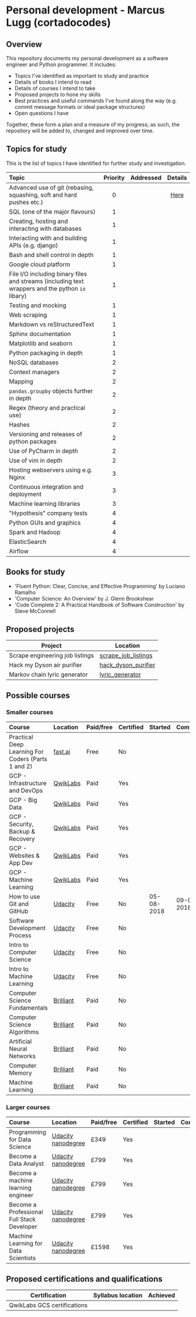 # Personal development - Marcus Lugg (cortadocodes)
## Overview
This repository documents my personal development as a software engineer and Python programmer. It includes:
* Topics I've identified as important to study and practice
* Details of books I intend to read
* Details of courses I intend to take
* Proposed projects to hone my skills
* Best practices and useful commands I've found along the way (e.g. commit message formats or ideal package structures) 
* Open questions I have

Together, these form a plan and a measure of my progress; as such, the repository will be added to, changed and 
improved over time.
## Topics for study
This is the list of topics I have identified for further study and investigation.

| Topic              | Priority | Addressed | Details |
| :----------------- | :-------:| :-------: | :----------------------------: |
| Advanced use of git (rebasing, squashing, soft and hard pushes etc.) | 0 |  | [Here](/docs/topics/git.md) |
| SQL (one of the major flavours) | 1 |
| Creating, hosting and interacting with databases | 1 |
| Interacting with and building APIs (e.g. django) | 1 | 
| Bash and shell control in depth | 1 |
| Google cloud platform | 1 |
| File I/O including binary files and streams (including text wrappers and the python `io` libary) | 1 |
| Testing and mocking | 1 |
| Web scraping | 1 |
| Markdown vs reStructuredText | 1 |
| Sphinx documentation | 1 |
| Matplotlib and seaborn | 1 |
| Python packaging in depth | 1 |
| NoSQL databases | 2 |
| Context managers | 2 |
| Mapping | 2 |
| `pandas.groupby` objects further in depth | 2 |
| Regex (theory and practical use) | 2 |
| Hashes | 2 |
| Versioning and releases of python packages | 2 |
| Use of PyCharm in depth | 2 |
| Use of vim in depth | 2 |
| Hosting webservers using e.g. Nginx | 3 |
| Continuous integration and deployment | 3 |
| Machine learning libraries | 3 |
| "Hypothesis" company tests | 4 |
| Python GUIs and graphics | 4 |
| Spark and Hadoop | 4 |
| ElasticSearch | 4 |
| Airflow | 4 |
## Books for study

* 'Fluent Python: Clear, Concise, and Effective Programming' by Luciano Ramalho
* 'Computer Science: An Overview' by J. Glenn Brookshear
* 'Code Complete 2: A Practical Handbook of Software Construction' by Steve McConnell
## Proposed projects

| Project | Location |
| ------- | ----------- |
| Scrape engineering job listings | [scrape_job_listings](/projects/scrape_job_listings)
| Hack my Dyson air purifier | [hack_dyson_purifier](/projects/hack_dyson_purifier)
| Markov chain lyric generator | [lyric_generator](/projects/lyric_generator)
## Possible courses

### Smaller courses

| Course | Location | Paid/free | Certified | Started | Completed |
| :----- | :------- | :-------- | :-------- | :------ | :-------- |
| Practical Deep Learning For Coders (Parts 1 and 2) | [fast.ai](http://course.fast.ai) | Free | No |
| GCP - Infrastructure and DevOps | [QwikLabs](https://qwiklabs.com/home?locale=en) | Paid | Yes |
| GCP - Big Data | [QwikLabs](https://qwiklabs.com/home?locale=en) | Paid | Yes |
| GCP - Security, Backup & Recovery | [QwikLabs](https://qwiklabs.com/home?locale=en) | Paid | Yes |
| GCP - Websites & App Dev | [QwikLabs](https://qwiklabs.com/home?locale=en) | Paid | Yes |
| GCP - Machine Learning | [QwikLabs](https://qwiklabs.com/home?locale=en) | Paid | Yes |
| How to use Git and GitHub | [Udacity](https://eu.udacity.com/course/how-to-use-git-and-github--ud775) | Free | No | 05-08-2018 | 09-08-2018 |
| Software Development Process | [Udacity](https://eu.udacity.com/course/software-development-process--ud805) | Free | No |
| Intro to Computer Science | [Udacity](https://eu.udacity.com/course/intro-to-computer-science--cs101) | Free | No |
| Intro to Machine Learning | [Udacity](https://eu.udacity.com/course/intro-to-machine-learning--ud120) | Free | No |
| Computer Science Fundamentals | [Brilliant](https://brilliant.org/courses/computer-science-fundamentals/) | Paid | No |
| Computer Science Algorithms | [Brilliant](https://brilliant.org/courses/computer-science-algorithms/) | Paid | No |
| Artificial Neural Networks | [Brilliant](https://brilliant.org/courses/artificial-neural-networks/) | Paid | No |
| Computer Memory | [Brilliant](https://brilliant.org/courses/memory/) | Paid | No |
| Machine Learning | [Brilliant](https://brilliant.org/courses/machine-learning/) | Paid | No |
 
 ### Larger courses
| Course | Location | Paid/free | Certified | Started | Completed |
| :----- | :------- | :-------- | :-------- | :------ | :-------- |
| Programming for Data Science | [Udacity nanodegree](https://eu.udacity.com/course/programming-for-data-science-nanodegree--nd104) | £349 | Yes |
| Become a Data Analyst | [Udacity nanodegree](https://eu.udacity.com/course/data-analyst-nanodegree--nd002) | £799 | Yes |
| Become a machine learning engineer | [Udacity nanodegree](https://eu.udacity.com/course/machine-learning-engineer-nanodegree--nd009) | £799 | Yes |
| Become a Professional Full Stack Developer | [Udacity nanodegree](https://eu.udacity.com/course/full-stack-web-developer-nanodegree--nd004) | £799 | Yes |
| Machine Learning for Data Scientists | [Udacity nanodegree](https://eu.udacity.com/course/data-scientist-nanodegree--nd025) | £1598 | Yes |
## Proposed certifications and qualifications

| Certification | Syllabus location | Achieved |
| ------------- | ----------------- | -------- |
| QwikLabs GCS certifications

